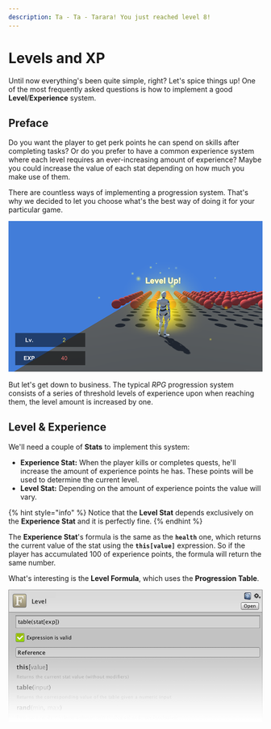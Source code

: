 ```yaml
---
description: Ta - Ta - Tarara! You just reached level 8!
---
```


# Levels and XP

Until now everything's been quite simple, right? Let's spice things up! One of the most frequently asked questions is how to implement a good **Level**/**Experience** system.

## Preface

Do you want the player to get perk points he can spend on skills after completing tasks? Or do you prefer to have a common experience system where each level requires an ever-increasing amount of experience? Maybe you could increase the value of each stat depending on how much you make use of them.

There are countless ways of implementing a progression system. That's why we decided to let you choose what's the best way of doing it for your particular game.

![\(Particle Effect triggered right after reaching level 2\)](../../../.gitbook/assets/stat-example-4.png)

But let's get down to business. The typical _RPG_ progression system consists of a series of threshold levels of experience upon when reaching them, the level amount is increased by one.

## Level & Experience

We'll need a couple of **Stats** to implement this system:

* **Experience Stat:** When the player kills or completes quests, he'll increase the amount of experience points he has. These points will be used to determine the current level.
* **Level Stat:** Depending on the amount of experience points the value will vary.

{% hint style="info" %}
Notice that the **Level Stat** depends exclusively on the **Experience Stat** and it is perfectly fine.
{% endhint %}

The **Experience Stat**'s formula is the same as the **`health`** one, which returns the current value of the stat using the **`this[value]`** expression. So if the player has accumulated 100 of experience points, the formula will return the same number.

What's interesting is the **Level Formula**, which uses the **Progression Table**.

![\(Level Formula with table\(stat\[exp\]\) as its expression\)](../../../.gitbook/assets/stat-example-4-level.png)




